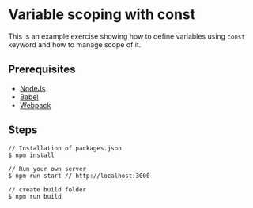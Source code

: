 # Variable scoping with const
This is an example exercise showing how to define variables using `const` keyword and how to manage scope of it.

## Prerequisites
<ul>
  <li><a href="https://nodejs.org">NodeJs</a></li>
  <li><a href="http://babeljs.io">Babel</a></li>
  <li><a href="https://webpack.js.org">Webpack</a></li>
</ul>

## Steps
```
// Installation of packages.json
$ npm install
```
```
// Run your own server
$ npm run start // http://localhost:3000
```
```
// create build folder
$ npm run build
```